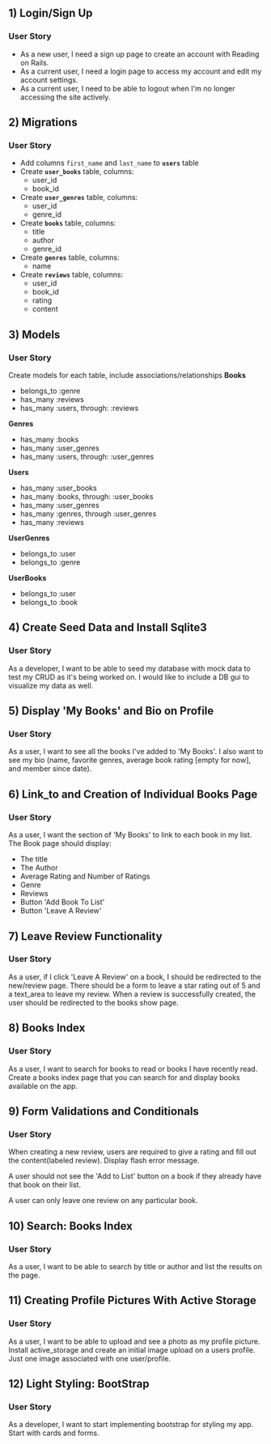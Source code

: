 ## 1) Login/Sign Up

### User Story

- As a new user, I need a sign up page to create an account with Reading on Rails.
- As a current user, I need a login page to access my account and edit my account settings.
- As a current user, I need to be able to logout when I'm no longer accessing the site actively.

## 2) Migrations

### User Story

- Add columns `first_name` and `last_name` to **`users`** table
- Create **`user_books`** table, columns:
  - user_id
  - book_id
- Create **`user_genres`** table, columns:
  - user_id
  - genre_id
- Create **`books`** table, columns:
  - title
  - author
  - genre_id
- Create **`genres`** table, columns:
  - name
- Create **`reviews`** table, columns:
  - user_id
  - book_id
  - rating
  - content

## 3) Models

### User Story

Create models for each table, include associations/relationships
**Books**

- belongs_to :genre
- has_many :reviews
- has_many :users, through: :reviews

**Genres**

- has_many :books
- has_many :user_genres
- has_many :users, through: :user_genres

**Users**

- has_many :user_books
- has_many :books, through: :user_books
- has_many :user_genres
- has_many :genres, through :user_genres
- has_many :reviews

**UserGenres**

- belongs_to :user
- belongs_to :genre

**UserBooks**

- belongs_to :user
- belongs_to :book

## 4) Create Seed Data and Install Sqlite3

### User Story

As a developer, I want to be able to seed my database with mock data to test my CRUD as it's being worked on. I would like to include a DB gui to visualize my data as well.

## 5) Display 'My Books' and Bio on Profile

### User Story

As a user, I want to see all the books I've added to 'My Books'. I also want to see my bio (name, favorite genres, average book rating [empty for now], and member since date).

## 6) Link_to and Creation of Individual Books Page

### User Story

As a user, I want the section of 'My Books' to link to each book in my list.
The Book page should display:

- The title
- The Author
- Average Rating and Number of Ratings
- Genre
- Reviews
- Button 'Add Book To List'
- Button 'Leave A Review'

## 7) Leave Review Functionality

### User Story

As a user, if I click 'Leave A Review' on a book, I should be redirected to the new/review page.
There should be a form to leave a star rating out of 5 and a text_area to leave my review.
When a review is successfully created, the user should be redirected to the books show page.

## 8) Books Index

### User Story

As a user, I want to search for books to read or books I have recently read. Create a books index page that you can search for and display books available on the app.

## 9) Form Validations and Conditionals

### User Story

When creating a new review, users are required to give a rating and fill out the content(labeled review). Display flash error message.

A user should not see the 'Add to List' button on a book if they already have that book on their list.

A user can only leave one review on any particular book.

## 10) Search: Books Index

### User Story

As a user, I want to be able to search by title or author and list the results on the page.

## 11) Creating Profile Pictures With Active Storage

### User Story

As a user, I want to be able to upload and see a photo as my profile picture. Install active_storage and create an initial image upload on a users profile. Just one image associated with one user/profile.

## 12) Light Styling: BootStrap

### User Story

As a developer, I want to start implementing bootstrap for styling my app. Start with cards and forms.
